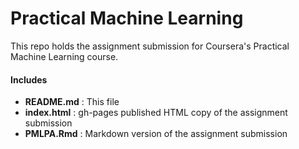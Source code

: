 # Practical Machine Learning
This repo holds the assignment submission for Coursera's Practical Machine Learning course.

#### Includes  
- **README.md** : This file  
- **index.html** : gh-pages published HTML copy of the assignment submission  
- **PMLPA.Rmd** : Markdown version of the assignment submission  
